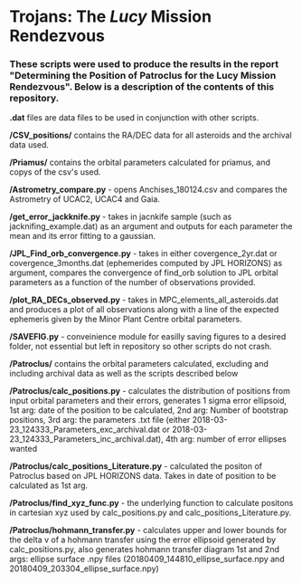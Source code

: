 # Trojans: The *Lucy* Mission Rendezvous

### These scripts were used to produce the results in the report "Determining the Position of Patroclus for the Lucy Mission Rendezvous". Below is a description of the contents of this repository.

**.dat** files are data files to be used in conjunction with other scripts.

**/CSV_positions/** contains the RA/DEC data for all asteroids and the archival data used.

**/Priamus/** contains the orbital parameters calculated for priamus, and copys of the csv's used.

**/Astrometry\_compare.py** - opens Anchises\_180124.csv and compares the Astrometry of UCAC2, UCAC4 and Gaia.

**/get\_error\_jackknife.py** - takes in jacnkife sample (such as jacknifing\_example.dat) as an argument and outputs for each parameter the mean and its error fitting to a gaussian.

**/JPL\_Find\_orb\_convergence.py** - takes in either covergence\_2yr.dat or covergence\_3months.dat (ephemerides computed by JPL HORIZONS) as argument, compares the convergence of find\_orb solution to JPL orbital parameters as a function of the number of observations provided.

**/plot\_RA\_DECs\_observed.py** - takes in MPC\_elements\_all\_asteroids.dat and produces a plot of all observations along with a line of the expected ephemeris given by the Minor Plant Centre orbital parameters.

**/SAVEFIG.py** - conveinience module for easilly saving figures to a desired folder, not essential but left in repository so other scripts do not crash.

**/Patroclus/** contains the orbital parameters calculated, excluding and including archival data as well as the scripts described below

**/Patroclus/calc\_positions.py** - calculates the distribution of positions from input orbital parameters and their errors, generates 1 sigma error ellipsoid,  1st arg: date of the position to be calculated, 2nd arg: Number of bootstrap positions, 3rd arg: the parameters .txt file (either 2018-03-23\_124333\_Parameters\_exc\_archival.dat or 2018-03-23\_124333\_Parameters\_inc\_archival.dat), 4th arg: number of error ellipses wanted

**/Patroclus/calc\_positions\_Literature.py** - calculated the positon of Patroclus based on JPL HORIZONS data. Takes in date of position to be calculated as 1st arg.

**/Patroclus/find\_xyz\_func.py** - the underlying function to calculate positons in cartesian xyz used by calc\_positions.py and calc\_positions\_Literature.py.

**/Patroclus/hohmann\_transfer.py** - calculates upper and lower bounds for the delta v of a hohmann transfer using the error ellipsoid generated by calc\_positions.py, also generates hohmann transfer diagram 1st and 2nd args: ellipse surface .npy files (20180409\_144810\_ellipse\_surface.npy and 20180409\_203304\_ellipse\_surface.npy)

